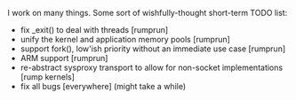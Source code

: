 I work on many things.  Some sort of wishfully-thought short-term TODO list:

* fix _exit() to deal with threads [rumprun]
* unify the kernel and application memory pools [rumprun]
* support fork(), low'ish priority without an immediate use case [rumprun]
* ARM support [rumprun]
* re-abstract sysproxy transport to allow for non-socket implementations [rump kernels]
* fix all bugs [everywhere] (might take a while)